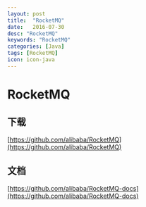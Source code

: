 ```yaml
---
layout: post
title:  "RocketMQ"
date:   2016-07-30
desc: "RocketMQ"
keywords: "RocketMQ"
categories: [Java]
tags: [RocketMQ]
icon: icon-java
---
```


# RocketMQ

<!--
create time: 2016-07-30 18:27:22
Author: <TODO: 段朝骞>

This file is created by Marboo<http://marboo.io> template file $MARBOO_HOME/.media/starts/default.md
本文件由 Marboo<http://marboo.io> 模板文件 $MARBOO_HOME/.media/starts/default.md 创建
-->
## 下载
[https://github.com/alibaba/RocketMQ](https://github.com/alibaba/RocketMQ)

## 文档
[https://github.com/alibaba/RocketMQ-docs](https://github.com/alibaba/RocketMQ-docs)

